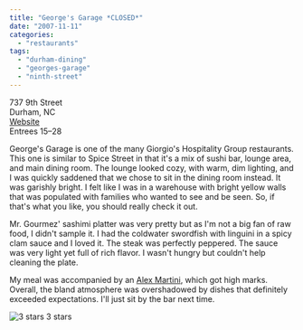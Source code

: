 ```yaml
---
title: "George's Garage *CLOSED*"
date: "2007-11-11"
categories:
  - "restaurants"
tags:
  - "durham-dining"
  - "georges-garage"
  - "ninth-street"
---
```


737 9th Street\
Durham, NC\
[Website](www.ghgrestaurants.com/garage/garage.html)\
Entrees $15–$28

George's Garage is one of the many Giorgio's Hospitality Group restaurants. This one is similar to Spice Street in that it's a mix of sushi bar, lounge area, and main dining room. The lounge looked cozy, with warm, dim lighting, and I was quickly saddened that we chose to sit in the dining room instead. It was garishly bright. I felt like I was in a warehouse with bright yellow walls that was populated with families who wanted to see and be seen. So, if that's what you like, you should really check it out.

Mr. Gourmez' sashimi platter was very pretty but as I'm not a big fan of raw food, I didn't sample it. I had the coldwater swordfish with linguini in a spicy clam sauce and I loved it. The steak was perfectly peppered. The sauce was very light yet full of rich flavor. I wasn't hungry but couldn't help cleaning the plate.

My meal was accompanied by an [Alex Martini](https://thegourmez.com/blog/2007/04/26/the-alex-martini-georges-garage-durham/), which got high marks. Overall, the bland atmosphere was overshadowed by dishes that definitely exceeded expectations. I'll just sit by the bar next time.




<div class="caption">

![3 stars](http://s3.amazonaws.com/thegourmez-wpmedia/2009/02/rating_avocado1.gif "rating_avocado1") 3 stars</div>

